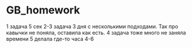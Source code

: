 # GB_homework
1 задача
5 сек
2-3 задача 3 дня с несколькими подходами. Так про кавычки не поняла, оставила как есть.
4 задача тоже много не заняла времени
5 делала где-то часа 4-6

